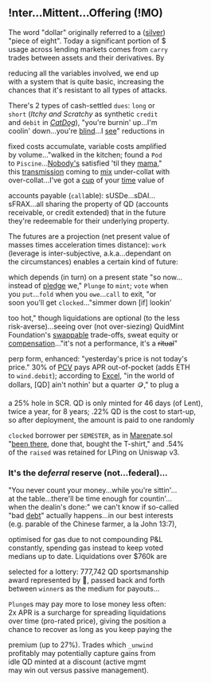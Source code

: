 
## !nter...Mittent...Offering (!MO) 

The word "dollar" originally referred to a ([silver](https://www.zerohedge.com/markets/why-powerful-silver-bull-market-may-be-ahead))  
"piece of eight". Today a significant portion of $  
usage across lending markets comes from `carry`  
trades between assets and their derivatives. By

reducing all the variables involved, we end up  
with a system that is quite basic, increasing the   
chances that it's resistant to all types of attacks.

There's 2 types of cash-settled `dues`: `long` or  
`short` (*Itchy and Scratchy* as synthetic `credit`  
and `debit` in [*CatDog*](https://x.com/QuidMint/status/1786703126470222054)), "you're burnin' up...I'm  
coolin' down...you're [blind](https://www.investopedia.com/terms/b/blind-entry.asp)...I [see](https://docs.google.com/document/d/1fD1_rP8GonSUHyRXENDudlzBkkTcAsN7L9IiTrxEuAY/edit)" reductions in  

fixed costs accumulate, variable costs amplified  
by volume..."walked in the kitchen; found a `Pod`  
to `Piscine`...[Nobody's](https://x.com/QuidMint/status/1788581681693106680) satisfied 'til they [mama](),"  
this [transmission](https://en.wikipedia.org/wiki/Intercarrier_method) coming to [mix](https://youtu.be/ndQM3kVb06I) under-collat with  
over-collat...I've got a [cup](https://www.youtube.com/clip/UgkxD0PZbIFBnRlmN6JwqGfKBOTw_OR7j1u4) of your [time](https://www.youtube.com/clip/UgkxIOebF-ScgdWWR7Flp__iDVeG4L22y-PK) value of 

accounts payable (`call`able): sUSDe...sDAI...  
sFRAX...all sharing the property of QD (accounts  
receivable, or credit extended) that in the future  
they're redeemable for their underlying property.  

The futures are a projection (net present value of  
masses times acceleration times distance): `work`  
(leverage is inter-subjective, a.k.a...dependant on  
the circumstances) enables a certain kind of future:  

which depends (in turn) on a present state "so now...  
instead of [pledge](https://www.investopedia.com/terms/p/pldgedasset.asp) we," `Plunge` to `mint`; `vote` when  
you `put`...`fold` when you `owe`...`call` to exit, "or  
soon you'll get `clocked`..."simmer down [if] lookin'  

too hot," though liquidations are optional (to the less  
risk-averse)...seeing over (not over-siezing) QuidMint  
Foundation's [swappable](https://twitter.com/guil_lambert/status/1772423853316219051) trade-offs, sweat equity or  
[compensation](https://www.tabers.com/tabersonline/view/Tabers-Dictionary/730522/all/compensation)..."it's not a performance, it's a ~~ritual~~"  

perp form, enhanced: "yesterday's price is not today's  
price." 30% of [PCV](https://gist.github.com/0xngmi/c92ce3fce377a0e72c1e90052db98bf1?permalink_comment_id=5071272#gistcomment-5071272) pays APR out-of-pocket (adds ETH  
to `wind.debit`); according to [Excel](https://docs.google.com/spreadsheets/d/1uBG8jJGNCgQArKm4FlcmNuXb1cspG6-PRcDoFaRvQws/), "in the world of  
dollars, [QD] ain't nothin' but a quarter 🪙," to plug a 

a 25% hole in SCR.
 QD is only minted for 46 days (of Lent),  
twice a year, for 8 years; .22% QD is the cost to start-up,  
so after deployment, the amount is paid to one randomly  

`clocked` borrower per `SEMESTER`, as in [Maren](https://youtube.com/clip/UgkxqTN7HrgUTmngIZrZqfEFUQaI7GM3ZuTo)ate.sol  
"[been there]((https://mirror.xyz/quid.eth/LZ4pS8tVAAkZVSYqJWoihs19cdMhgWESsLr9dIhvL40)), done that, bought the  T-shirt," and .54%  
of the `raised` was retained for LPing on Uniswap v3.  

### It's the  de*ferral* reserve (not...federal)...  
"You never count your money...while you're sittin'...  
at the table...there'll be time enough for countin'...  
when the dealin's done:" we can't know if so-called  
"bad [debt](https://x.com/QuidMint/status/1788634658931908915)" actually happens...in our best interests  
(e.g. parable of the Chinese farmer, a la John 13:7),   

optimised for gas due to not compounding P&L  
constantly, spending gas instead to keep voted  
medians up to date. Liquidations over $760k are

selected for a lottery: 777,742 QD sportsmanship  
award represented by 👕, passed back and forth  
between `winner`s as the medium for  payouts...

`Plunge`s may pay more to lose money less often:  
2x APR is a surcharge for spreading liquidations  
over time (pro-rated price), giving the position a  
chance to recover as long as you keep paying the  

premium (up to 27%). Trades which `_unwind`  
profitably may potentially capture gains from  
idle QD minted at a discount (active mgmt  
may win out versus passive management).
